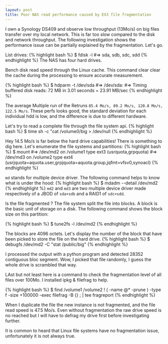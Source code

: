 ```yaml
---
layout: post
title: Poor NAS read performance caused by EX3 file fragmentation
---
```


I own a Synology DS409 and observe low throughput (13Mo/s) on big files transfer over my local network. 
This is far too slow compared to the disk and network throughput. The following investigation shows the 
performance issue can be partially explained by the fragmentation. Let's go.

List drives:
{% highlight bash %}
$ fdisk -l
#=> sda, sdb, sdc, sdd
{% endhighlight %}
The NAS has four hard drives.

Bench disk read speed through the Linux cache. This command clear clear the cache during the processing 
to ensure accurate measurement.

{% highlight bash %}
$ hdparm -t /dev/sda
#=> /dev/sda:
#=> Timing buffered disk reads: 72 MB in 3.01 seconds = 23.91 MB/sec
{% endhighlight %}

The average Multiple run of the Retruns `85.4 Mo/s, 89.2 Mo/s, 120.8 Mo/s, 122.5 Mo/s`.
These perfs looks good, the standard deviation for each individual hdd is low, and the difference is due 
to different hardware. 
 
Let's try to read a complete file through the file system api. 
{% highlight bash %}
$ time sh -c "cat /volume0/big > /dev/null
{% endhighlight %}
 
Hey 14.5 Mo/s is far below the hard drive capabilities! There is something to dig here. 
Let's enumerate the file systems and partitions: 
{% highlight bash %}
$ mount 
#=> /dev/md2 on /volume1 type ext3 (usrquota,grpquota) 
#=> /dev/md3 on /volume2 type ext4 (usrjquota=aquota.user,grpjquota=aquota.group,jqfmt=vfsv0,synoacl) 
{% endhighlight %}
 
`md` stands for multiple device driver. The following command helps to know what is under the hood: 
{% highlight bash %}
$  mdadm --detail /dev/md2
{% endhighlight %}
`md2` and `md3` are two multiple device driver made respectively of a JBOD of `sda+sdb` and a RAID1 of `sdc+sdd`.
 
Is the file fragmented ? The file system split the file into blocks. A block is the basic unit of storage 
on a disk. The following command shows the block size on this partition: 
 
{% highlight bash %}
$ tune2fs -l /dev/md2
{% endhighlight %}
 
The blocks are 4096 octets. Let's display the number of the block that have been picked to store the file on the hard drive. 
{% highlight bash %}
$ debugfs /dev/md2 -C "stat /public/big"
{% endhighlight %}
 
I processed the output with a python program and detected 28352 contiguous bloc segment. Wow, 
I picked that file randomly, I guess the whole drive is scrambled that way. 
 
LAst but not least here is a command to check the fragmentation level of all files over 100Mo. I installed ipkg & filefrag to help. 
 
{% highlight bash %}
$  find /volume1 /volume2  ! \( -name @* -prune \) -type f -size +100000 -exec filefrag -B {}  \; | tee fragreport
{% endhighlight %}

When I duplicate the file the new instance is not fragmented, and the file read speed is 47.5 Mo/s. 
Even without fragmentation the raw drive speed is no reached but I will have to defrag my drive first before investigating further.

It is common to heard that Linux file systems have no fragmentation issue, unfortunately it is not always true. 












